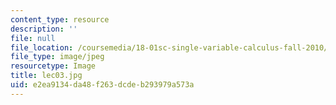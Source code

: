 ```yaml
---
content_type: resource
description: ''
file: null
file_location: /coursemedia/18-01sc-single-variable-calculus-fall-2010/e2ea9134da48f263dcdeb293979a573a_lec03.jpg
file_type: image/jpeg
resourcetype: Image
title: lec03.jpg
uid: e2ea9134-da48-f263-dcde-b293979a573a
---
```

